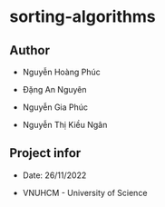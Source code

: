 # sorting-algorithms

## Author 
- Nguyễn Hoàng Phúc

- Đặng An Nguyên

- Nguyễn Gia Phúc 

- Nguyễn Thị Kiều Ngân

## Project infor 

- Date: 26/11/2022

- VNUHCM - University of Science
